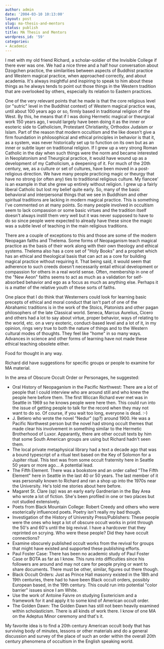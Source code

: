 ```yaml
---
author: admin
date: '2004-03-10 10:13:00'
layout: post
slug: ma-thesis-and-mentors
status: publish
title: MA Thesis and Mentors
wordpress_id: '59'
categories:
- Academic
---
```

I met with my old friend Richard, a scholar-soldier of the Invisible College if there ever was one. We had a nice three and a half hour conversation about Dzogchen practice, the similarities between aspects of Buddhist practice and Western magical practice, when approached correctly, and about academia. It's always insightful and inspiring to speak to him about these things as he always tends to point out those things in the Western tradition that are overlooked by others, especially its relation to Eastern practices.

One of the very relevant points that he made is that the core religious level (or "sutric" level in the Buddhist context) of Western magical practice was, until about 100 years ago or so, firmly based in traditional religion of the West. By this, he means that if I was doing Hermetic magical or theurgical work 150 years ago, I would largely have been doing it as the inner or esoteric side to Catholicism, Protestant Christianity, Orthodox Judaism or Islam. Part of the reason that modern occultism and the like doesn't give a firm foundation in philosophical and ethical principles in behavior is that it, as a system, was never historically set up to function on its own but as an inner or subtle layer on traditional religion. If I grew up a very strong Roman Catholic in the day when such things were the norm and became interested in Neoplatonism and Theurgical practice, it would have wound up as a development of my Catholicism, a deepening of it. For much of the 20th century, we, as a culture or set of cultures, have been moved in a post-religious direction. We have many people practicing magic or theurgy that have no strong (or often any) ties to traditional religious culture. My fiancee' is an example in that she grew up entirely without religion. I grew up a fairly liberal Catholic but lost my belief quite early. So, many of the basic behavioral and interpersonal things that we see in Buddhism and other spiritual traditions are lacking in modern magical practice. This is something I've commented on at many points. So many people involved in occultism seem to lack compassion or some basic virtues and the tradition itself doesn't always instill them very well but it was never supposed to have to do so since people were expected to already have these since the magic was a subtle level of teaching in the main religious traditions.

There are a couple of exceptions to this and those are some of the modern Neopagan faiths and Thelema. Some forms of Neopaganism teach magical practice as the basis of their work along with their own theology and ethical systems. Thelema also has a core set of "Holy Books" and a prophet which has an ethical and theological basis that can act as a core for building magical practice without requiring it. That being said, it would seem that adherence to such creeds doesn't necessarily entail ethical development or compassion for others in a real world sense. Often, membership in one of the "New Aeon" faiths seems to act as much as a validation for self-absorbed behavior and ego as a focus as much as anything else. Perhaps it is a matter of the relative youth of these sorts of faiths.

One place that I do think that Westerners could look for learning basic precepts of ethical and moral conduct that isn't part of one of the Abrahamic traditions is in the work of the Stoics, Platonists and other pagan philosophers of the late Classical world. Seneca, Marcus Aurelius, Cicero and others had a lot to say about virtue, proper behavior, ways of relating to the world, etc. on a very exoteric, conduct-based level and a lot of it, in my opinion, rings very
true to both the nature of things and to the Western cultural modes of thoughts. They feel like "home" in so many ways. Advances in science and other forms of learning have not made these ethical teaching obsolete either.

Food for thought in any way.

Richard did have suggestions for specific groups or people to examine for MA material.

In the area of Obscure Occult Order or Personages, he suggested:
<ul>
	<li>Oral History of Neopaganism in the Pacific Northwest: There are a lot of people that I could interview who are around still and who knew the people here before them. The first Wiccan Richard ever met was in Seattle in 1969 so he knows people were here then. This could run into the issue of getting people to talk for the record when they may not want to do so. Of course, if you wait too long, everyone is dead. :-)</li>
	<li>J. Betiero who wrote the novel "Nedur" (sp?) around 1900. He was a Pacific Northwest person but the novel had strong occult themes that made clear his involvement in something similar to the Hermetic Brotherhood of Luxor. Apparantly, there are other occult texts by him that some South American groups are using but Richard hadn't seen them.</li>
	<li>The local private metaphysical library had a text a decade ago that was a bound typescript of a ritual text based on the Key of Solomon for a Jupiter ritual. This text was from some occult fraternity here in Seattle 50 years or more ago... A potential lead.</li>
	<li>The Fifth Element. There was a bookstore and an order called "The Fifth Element" here in Seattle in the last 40 or 50 years. The last member of it was personally known to Richard and ran a shop up into the 1970s near the University. He's told me stories about here before.</li>
	<li>Magaret St. Clare (sp) was an early early Gardnerian in the Bay Area who wrote a lot of fiction. She's been profiled in one or two places but not studied extensively.</li>
	<li>Poets from Black Mountain College: Robert Creedy and others who were esoterically influenced poets. Poetry isn't really my bad though.</li>
	<li>Investigation of the History of University Press/Publishers: These people were the ones who kept a lot of obscure occult works in print through the 50's and 60's until the big revival. I have a hardcover that they reprinted on scrying. Who were these people? Did they have occult connections?</li>
	<li>Examine obscurely published occult works from the revival for groups that might have existed and supported these publishing efforts.</li>
	<li>Paul Foster Case: There has been no academic study of Paul Foster Case or BOTA as far as I know. This runs into difficulties since his followers are around and may not care for people prying or want to share documents. There must be other, similar, figures out there though.</li>
	<li>Black Occult Orders: Just as Prince Hall masonry existed in the 18th and 19th centuries, there had to have been Black occult orders, possibly European based, in the 19th century. This could run into potential "color barrier" issues since I am White.</li>
	<li>Use the work of Antoine Faivre on studying Esotericism and a framework for it and apply it to some kind of American occult order.</li>
	<li>The Golden Dawn: The Golden Dawn has still not been heavily examined within scholasticism. There is all kinds of work there. I know of one MA on the Adeptus Minor ceremony and that's it.</li>
</ul>
My favorite idea is to find a 20th century American occult body that has surviving body of minutes, lessons or other materials and do a general discussion and survey of the place of such an order within the overall 20th century phenomena of occultism in the English speaking world.
